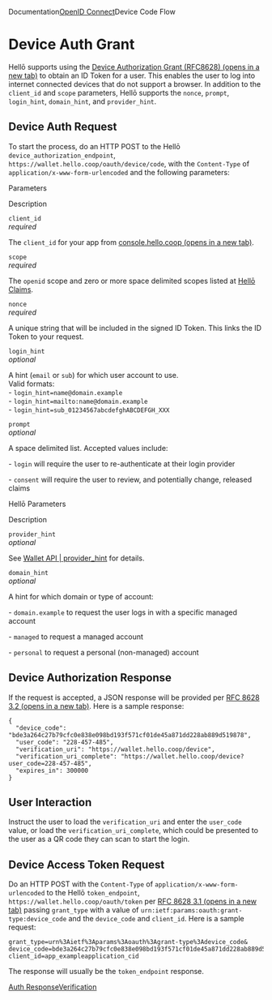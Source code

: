 Documentation[OpenID Connect](/docs/oidc/)Device Code Flow

# Device Auth Grant

Hellō supports using the [Device Authorization Grant (RFC8628) (opens in a new tab)](https://datatracker.ietf.org/doc/html/rfc8628) to obtain an ID Token for a user. This enables the user to log into internet connected devices that do not support a browser. In addition to the `client_id` and `scope` parameters, Hellō supports the `nonce`, `prompt`, `login_hint`, `domain_hint`, and `provider_hint`.

## Device Auth Request[](#device-auth-request)

To start the process, do an HTTP POST to the Hellō `device_authorization_endpoint`, `https://wallet.hello.coop/oauth/device/code`, with the `Content-Type` of `application/x-www-form-urlencoded` and the following parameters:

Parameters

Description

`client_id`  
*required*

The `client_id` for your app from [console.hello.coop (opens in a new tab)](https://console.hello.coop).

`scope`  
*required*

The `openid` scope and zero or more space delimited scopes listed at [Hellō Claims](/docs/scopes/).

`nonce`  
*required*

A unique string that will be included in the signed ID Token. This links the ID Token to your request.

`login_hint`  
*optional*

A hint (`email` or `sub`) for which user account to use.  
Valid formats:  
\- `login_hint=name@domain.example`  
\- `login_hint=mailto:name@domain.example`  
\- `login_hint=sub_01234567abcdefghABCDEFGH_XXX`

`prompt`  
*optional*

A space delimited list. Accepted values include:

\- `login` will require the user to re-authenticate at their login provider

\- `consent` will require the user to review, and potentially change, released claims

Hellō Parameters

Description

`provider_hint`  
*optional*

See [Wallet API | provider_hint](/docs/apis/wallet/#provider_hint) for details.

`domain_hint`  
*optional*

A hint for which domain or type of account:

\- `domain.example` to request the user logs in with a specific managed account

\- `managed` to request a managed account

\- `personal` to request a personal (non-managed) account

## Device Authorization Response[](#device-authorization-response)

If the request is accepted, a JSON response will be provided per [RFC 8628 3.2 (opens in a new tab)](https://datatracker.ietf.org/doc/html/rfc8628#section-3.2). Here is a sample response:

```
{
  "device_code": "bde3a264c27b79cfc0e838e098bd193f571cf01de45a871dd228ab889d519878",
  "user_code": "228-457-485",
  "verification_uri": "https://wallet.hello.coop/device",
  "verification_uri_complete": "https://wallet.hello.coop/device?user_code=228-457-485",
  "expires_in": 300000
}
```

## User Interaction[](#user-interaction)

Instruct the user to load the `verification_uri` and enter the `user_code` value, or load the `verification_uri_complete`, which could be presented to the user as a QR code they can scan to start the login.

## Device Access Token Request[](#device-access-token-request)

Do an HTTP POST with the `Content-Type` of `application/x-www-form-urlencoded` to the Hellō `token_endpoint`, `https://wallet.hello.coop/oauth/token` per [RFC 8628 3.1 (opens in a new tab)](https://datatracker.ietf.org/doc/html/rfc8628#section-3.1) passing `grant_type` with a value of `urn:ietf:params:oauth:grant-type:device_code` and the `device_code` and `client_id`. Here is a sample request:

```
grant_type=urn%3Aietf%3Aparams%3Aoauth%3Agrant-type%3Adevice_code&
device_code=bde3a264c27b79cfc0e838e098bd193f571cf01de45a871dd228ab889d519878&
client_id=app_exampleapplication_cid
```

The response will usually be the `token_endpoint` response.

[Auth Response](/docs/oidc/response/ "Auth Response")[Verification](/docs/oidc/verification/ "Verification")